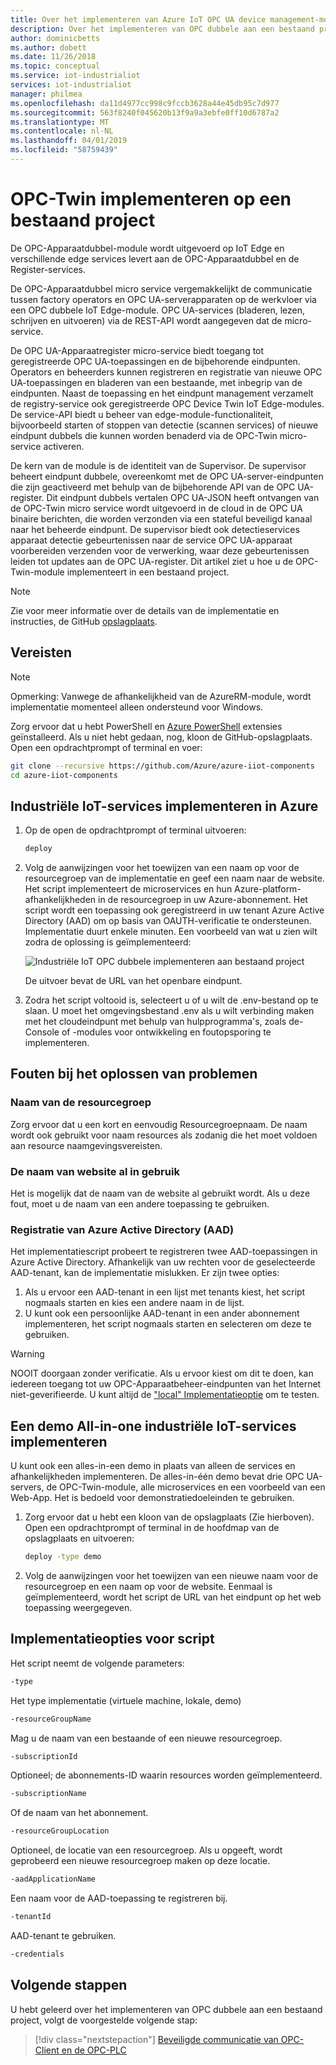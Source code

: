 ```yaml
---
title: Over het implementeren van Azure IoT OPC UA device management-module aan een bestaand project | Microsoft Docs
description: Over het implementeren van OPC dubbele aan een bestaand project.
author: dominicbetts
ms.author: dobett
ms.date: 11/26/2018
ms.topic: conceptual
ms.service: iot-industrialiot
services: iot-industrialiot
manager: philmea
ms.openlocfilehash: da11d4977cc998c9fccb3628a44e45db95c7d977
ms.sourcegitcommit: 563f8240f045620b13f9a9a3ebfe0ff10d6787a2
ms.translationtype: MT
ms.contentlocale: nl-NL
ms.lasthandoff: 04/01/2019
ms.locfileid: "58759439"
---
```

# <a name="deploy-opc-twin-to-an-existing-project"></a>OPC-Twin implementeren op een bestaand project

De OPC-Apparaatdubbel-module wordt uitgevoerd op IoT Edge en verschillende edge services levert aan de OPC-Apparaatdubbel en de Register-services. 

De OPC-Apparaatdubbel micro service vergemakkelijkt de communicatie tussen factory operators en OPC UA-serverapparaten op de werkvloer via een OPC dubbele IoT Edge-module. OPC UA-services (bladeren, lezen, schrijven en uitvoeren) via de REST-API wordt aangegeven dat de micro-service. 

De OPC UA-Apparaatregister micro-service biedt toegang tot geregistreerde OPC UA-toepassingen en de bijbehorende eindpunten. Operators en beheerders kunnen registreren en registratie van nieuwe OPC UA-toepassingen en bladeren van een bestaande, met inbegrip van de eindpunten. Naast de toepassing en het eindpunt management verzamelt de registry-service ook geregistreerde OPC Device Twin IoT Edge-modules. De service-API biedt u beheer van edge-module-functionaliteit, bijvoorbeeld starten of stoppen van detectie (scannen services) of nieuwe eindpunt dubbels die kunnen worden benaderd via de OPC-Twin micro-service activeren.

De kern van de module is de identiteit van de Supervisor. De supervisor beheert eindpunt dubbele, overeenkomt met de OPC UA-server-eindpunten die zijn geactiveerd met behulp van de bijbehorende API van de OPC UA-register. Dit eindpunt dubbels vertalen OPC UA-JSON heeft ontvangen van de OPC-Twin micro service wordt uitgevoerd in de cloud in de OPC UA binaire berichten, die worden verzonden via een stateful beveiligd kanaal naar het beheerde eindpunt. De supervisor biedt ook detectieservices apparaat detectie gebeurtenissen naar de service OPC UA-apparaat voorbereiden verzenden voor de verwerking, waar deze gebeurtenissen leiden tot updates aan de OPC UA-register.  Dit artikel ziet u hoe u de OPC-Twin-module implementeert in een bestaand project. 

> [!NOTE]
> Zie voor meer informatie over de details van de implementatie en instructies, de GitHub [opslagplaats](https://github.com/Azure/azure-iiot-opc-twin-module).

## <a name="prerequisites"></a>Vereisten

> [!NOTE]
> Opmerking: Vanwege de afhankelijkheid van de AzureRM-module, wordt implementatie momenteel alleen ondersteund voor Windows.

Zorg ervoor dat u hebt PowerShell en [Azure PowerShell](https://docs.microsoft.com/powershell/azure/install-az-ps?view=azps-1.1.0) extensies geïnstalleerd.   Als u niet hebt gedaan, nog, kloon de GitHub-opslagplaats.  Open een opdrachtprompt of terminal en voer:

```bash
git clone --recursive https://github.com/Azure/azure-iiot-components 
cd azure-iiot-components
```

## <a name="deploy-industrial-iot-services-to-azure"></a>Industriële IoT-services implementeren in Azure

1. Op de open de opdrachtprompt of terminal uitvoeren:

   ```bash
   deploy
   ```

2. Volg de aanwijzingen voor het toewijzen van een naam op voor de resourcegroep van de implementatie en geef een naam naar de website.   Het script implementeert de microservices en hun Azure-platform-afhankelijkheden in de resourcegroep in uw Azure-abonnement.  Het script wordt een toepassing ook geregistreerd in uw tenant Azure Active Directory (AAD) om op basis van OAUTH-verificatie te ondersteunen.  Implementatie duurt enkele minuten.  Een voorbeeld van wat u zien wilt zodra de oplossing is geïmplementeerd:

   ![Industriële IoT OPC dubbele implementeren aan bestaand project](media/howto-opc-twin-deploy-existing/opc-twin-deploy-existing1.png)

   De uitvoer bevat de URL van het openbare eindpunt. 

3. Zodra het script voltooid is, selecteert u of u wilt de .env-bestand op te slaan.  U moet het omgevingsbestand .env als u wilt verbinding maken met het cloudeindpunt met behulp van hulpprogramma's, zoals de-Console of -modules voor ontwikkeling en foutopsporing te implementeren.

## <a name="troubleshooting-deployment-failures"></a>Fouten bij het oplossen van problemen

### <a name="resource-group-name"></a>Naam van de resourcegroep

Zorg ervoor dat u een kort en eenvoudig Resourcegroepnaam.  De naam wordt ook gebruikt voor naam resources als zodanig die het moet voldoen aan resource naamgevingsvereisten.  

### <a name="website-name-already-in-use"></a>De naam van website al in gebruik

Het is mogelijk dat de naam van de website al gebruikt wordt.  Als u deze fout, moet u de naam van een andere toepassing te gebruiken.

### <a name="azure-active-directory-aad-registration"></a>Registratie van Azure Active Directory (AAD)

Het implementatiescript probeert te registreren twee AAD-toepassingen in Azure Active Directory.  Afhankelijk van uw rechten voor de geselecteerde AAD-tenant, kan de implementatie mislukken. Er zijn twee opties:

1. Als u ervoor een AAD-tenant in een lijst met tenants kiest, het script nogmaals starten en kies een andere naam in de lijst.
2. U kunt ook een persoonlijke AAD-tenant in een ander abonnement implementeren, het script nogmaals starten en selecteren om deze te gebruiken.

> [!WARNING]
> NOOIT doorgaan zonder verificatie.  Als u ervoor kiest om dit te doen, kan iedereen toegang tot uw OPC-Apparaatbeheer-eindpunten van het Internet niet-geverifieerde.   U kunt altijd de ["local" Implementatieoptie](howto-opc-twin-deploy-dependencies.md) om te testen.

## <a name="deploy-an-all-in-one-industrial-iot-services-demo"></a>Een demo All-in-one industriële IoT-services implementeren

U kunt ook een alles-in-een demo in plaats van alleen de services en afhankelijkheden implementeren.  De alles-in-één demo bevat drie OPC UA-servers, de OPC-Twin-module, alle microservices en een voorbeeld van een Web-App.  Het is bedoeld voor demonstratiedoeleinden te gebruiken.

1. Zorg ervoor dat u hebt een kloon van de opslagplaats (Zie hierboven). Open een opdrachtprompt of terminal in de hoofdmap van de opslagplaats en uitvoeren:

   ```bash
   deploy -type demo
   ```

2. Volg de aanwijzingen voor het toewijzen van een nieuwe naam voor de resourcegroep en een naam op voor de website.  Eenmaal is geïmplementeerd, wordt het script de URL van het eindpunt op het web toepassing weergegeven.

## <a name="deployment-script-options"></a>Implementatieopties voor script

Het script neemt de volgende parameters:

```bash
-type
```

Het type implementatie (virtuele machine, lokale, demo)

```bash
-resourceGroupName
```

Mag u de naam van een bestaande of een nieuwe resourcegroep.

```bash
-subscriptionId
```

Optioneel; de abonnements-ID waarin resources worden geïmplementeerd.

```bash
-subscriptionName
```

Of de naam van het abonnement.

```bash
-resourceGroupLocation
```

Optioneel, de locatie van een resourcegroep. Als u opgeeft, wordt geprobeerd een nieuwe resourcegroep maken op deze locatie.

```bash
-aadApplicationName
```

Een naam voor de AAD-toepassing te registreren bij. 

```bash
-tenantId
```

AAD-tenant te gebruiken.

```bash
-credentials
```

## <a name="next-steps"></a>Volgende stappen

U hebt geleerd over het implementeren van OPC dubbele aan een bestaand project, volgt de voorgestelde volgende stap:

> [!div class="nextstepaction"]
> [Beveiligde communicatie van OPC-Client en de OPC-PLC ](howto-opc-vault-deploy-existing-client-plc-communication.md)